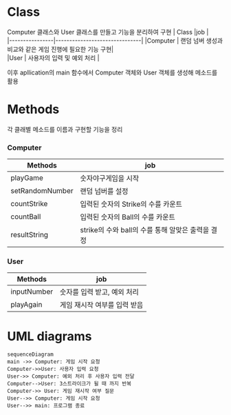 



# Class

Computer 클래스와 User 클래스를 만들고 기능을 분리하여 구현
|     Class           |job                     |                        
|----------------|-------------------------------|
|Computer		|  랜덤 넘버 생성과 비교와 같은 게임 진행에 필요한 기능 구현|            
|User          | 사용자의 입력 및 예외 처리          |

이후 apllication의 main 함수에서 Computer 객체와 User 객체를 생성해 메소드를 활용
# Methods
각 클래별  메소드를 이름과 구현할 기능을 정리
### Computer
|       Methods        | job                     |                        
|----------------|-------------------------------|
|playGame|  숫자야구게임을 시작|            
|setRandomNumber | 랜덤 넘버를 설정          |           
|countStrike| 입력된 숫자의 Strike의 수를 카운트       |   
|countBall|  입력된 숫자의 Ball의 수를 카운트| 
|resultString|  strike의 수와 ball의 수를 통해 알맞은 출력을 결정|        
### User
|       Methods        | job                     |                        
|----------------|-------------------------------|
|inputNumber|  숫자를 입력 받고, 예외 처리|            
|playAgain| 게임 재시작 여부를 입력 받음         |             

# UML diagrams



```mermaid
sequenceDiagram
main ->> Computer: 게임 시작 요청
Computer->>User: 사용자 입력 요청
User->> Computer: 예외 처리 후 사용자 입력 전달
Computer-->User: 3스트라이크가 될 때 까지 반복
Computer->> User: 게임 재시작 여부 질문
User-->> Computer: 게임 시작 요청
User-->> main: 프로그램 종료
```
